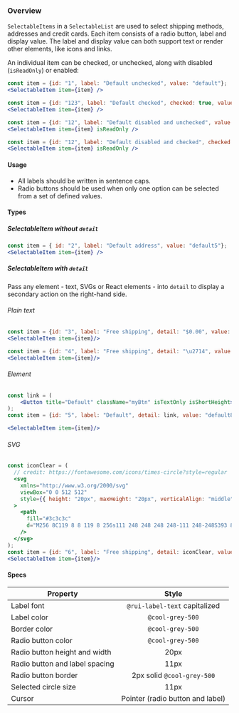 ### Overview

`SelectableItems` in a `SelectableList` are used to select shipping methods, addresses and credit cards. Each item consists of a radio button, label and display value. The label and display value can both support text or render other elements, like icons and links.

An individual item can be checked, or unchecked, along with disabled (`isReadOnly`) or enabled:

```jsx noeditor
const item = {id: "1", label: "Default unchecked", value: "default"};
<SelectableItem item={item} />
```

```jsx noeditor
const item = {id: "123", label: "Default checked", checked: true, value: "default2" };
<SelectableItem item={item} />
```

```jsx noeditor
const item = {id: "12", label: "Default disabled and unchecked", value: "default3" };
<SelectableItem item={item} isReadOnly />
```

```jsx noeditor
const item = {id: "12", label: "Default disabled and checked", checked: true, value: "default4" };
<SelectableItem item={item} isReadOnly />
```

#### Usage
- All labels should be written in sentence caps.
- Radio buttons should be used when only one option can be selected from a set of defined values.

#### Types

##### SelectableItem without `detail`

```jsx
const item = { id: "2", label: "Default address", value: "default5"};
<SelectableItem item={item} />
```

##### SelectableItem with `detail`

Pass any element - text, SVGs or React elements - into `detail` to display a secondary action on the right-hand side.

###### Plain text

```jsx
const item = {id: "3", label: "Free shipping", detail: "$0.00", value: "free", value: "default6"};
<SelectableItem item={item}/>
```

```jsx
const item = {id: "4", label: "Free shipping", detail: "\u2714", value: "free", value: "default7"};
<SelectableItem item={item}/>
```

###### Element

```jsx
const link = (
    <Button title="Default" className="myBtn" isTextOnly isShortHeight>Default Text</Button>
);
const item = {id: "5", label: "Default", detail: link, value: "default8"};

<SelectableItem item={item}/>
```

###### SVG
```jsx
const iconClear = (
  // credit: https://fontawesome.com/icons/times-circle?style=regular
  <svg
    xmlns="http://www.w3.org/2000/svg"
    viewBox="0 0 512 512"
    style={{ height: "20px", maxHeight: "20px", verticalAlign: "middle" }}
  >
    <path
      fill="#3c3c3c"
      d="M256 8C119 8 8 119 8 256s111 248 248 248 248-111 248-248S393 8 256 8zm121.6 313.1c4.7 4.7 4.7 12.3 0 17L338 377.6c-4.7 4.7-12.3 4.7-17 0L256 312l-65.1 65.6c-4.7 4.7-12.3 4.7-17 0L134.4 338c-4.7-4.7-4.7-12.3 0-17l65.6-65-65.6-65.1c-4.7-4.7-4.7-12.3 0-17l39.6-39.6c4.7-4.7 12.3-4.7 17 0l65 65.7 65.1-65.6c4.7-4.7 12.3-4.7 17 0l39.6 39.6c4.7 4.7 4.7 12.3 0 17L312 256l65.6 65.1z"
    />
  </svg>
);
const item = {id: "6", label: "Free shipping", detail: iconClear, value: "default9"};
<SelectableItem item={item}/>
```


#### Specs

|Property                                |Style                                |
|----------------------------------------|:-----------------------------------:|
|Label font                              | `@rui-label-text` capitalized       |
|Label color                             | `@cool-grey-500`                    |
|Border color                            | `@cool-grey-500`                    |
|Radio button color                      | `@cool-grey-500`                    |
|Radio button height and width           | 20px                                |
|Radio button and label spacing          | 11px                                |
|Radio button border                     | 2px solid `@cool-grey-500`          |
|Selected circle size                    | 11px                                |
|Cursor                                  | Pointer (radio button and label)    |